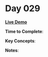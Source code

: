# Day 029

**<a href="https://css100.aniqa.dev#day-029">Live Demo</a>**

**Time to Complete**:

**Key Concepts**:

**Notes**:
